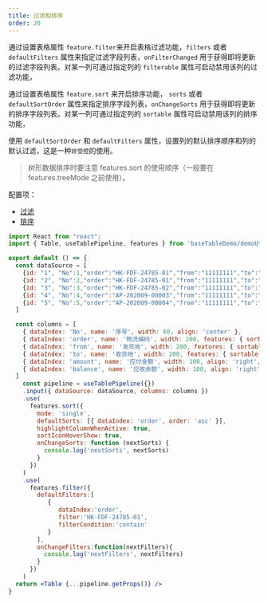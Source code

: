 ```yaml
---
title: 过滤和排序
order: 20
---
```


通过设置表格属性 `feature.filter`来开启表格过滤功能，`filters` 或者 `defaultFilters` 属性来指定过滤字段列表，`onFilterChanged` 用于获得即将更新的过滤字段列表。对某一列可通过指定列的 `filterable` 属性可启动禁用该列的过滤功能，

通过设置表格属性 `feature.sort` 来开启排序功能， `sorts` 或者 `defaultSortOrder` 属性来指定排序字段列表，`onChangeSorts` 用于获得即将更新的排序字段列表。对某一列可通过指定列的 `sortable` 属性可启动禁用该列的排序功能，

使用 `defaultSortOrder` 和 `defaultFilters` 属性，设置列的默认排序顺序和列的默认过滤，这是一种`非受控`的使用。

> 树形数据排序时要注意 features.sort 的使用顺序（一般要在 features.treeMode 之前使用）。

配置项：
- [过滤](#filter)
- [排序](#sort)

```jsx
import React from "react";
import { Table, useTablePipeline, features } from 'baseTableDemo/demoUtil';

export default () => {
  const dataSource = [
    {id: "1", "No":1,"order":"HK-FDF-24785-01","from":"11111111","to":"2222222","amount":"29400.00","balance":"1000.00"},
    {id: "2", "No":2,"order":"HK-FDF-24785-01","from":"11111111","to":"2222222","amount":"239400.00","balance":"5000.00"},
    {id: "3", "No":3,"order":"HK-FDF-24785-02","from":"11111111","to":"2222222","amount":"249400.00","balance":"3000.00"},
    {id: "4", "No":4,"order":"AP-202009-00003","from":"11111111","to":"2222222","amount":"219400.00","balance":"4000.00"},
    {id: "5", "No":5,"order":"AP-202009-00004","from":"11111111","to":"2222222","amount":"239400.00","balance":"5000.00"}
  ]

  const columns = [
    { dataIndex: 'No', name: '序号', width: 60, align: 'center' },
    { dataIndex: 'order', name: '物流编码', width: 200, features: { sortable: true, filterable: true }},
    { dataIndex: 'from', name: '发货地', width: 200, features: { sortable: true, filterable: true } },
    { dataIndex: 'to', name: '收货地', width: 200, features: { sortable: true, filterable: true } },
    { dataIndex: 'amount', name: '应付金额', width: 100, align: 'right', features: { sortable: true, filterable: true } },
    { dataIndex: 'balance', name: '应收余额', width: 100, align: 'right', features: { sortable: true, filterable: true } }
  ]
    const pipeline = useTablePipeline({})
    .input({ dataSource: dataSource, columns: columns })
    .use(
      features.sort({
        mode: 'single',
        defaultSorts: [{ dataIndex: 'order', order: 'asc' }],
        highlightColumnWhenActive: true,
        sortIconHoverShow: true,
        onChangeSorts: function (nextSorts) {
          console.log('nextSorts', nextSorts)
        }
      })
    )
    .use(
      features.filter({
        defaultFilters:[
           {
              dataIndex:'order',
              filter:'HK-FDF-24785-01',
              filterCondition:'contain'
           }
        ],
        onChangeFilters:function(nextFilters){
          console.log('nextFilters', nextFilters)
        }        
      })
    )
  return <Table {...pipeline.getProps()} />
}
```


